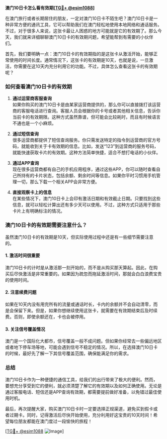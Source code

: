 **澳门10日卡怎么看有效期[[TG💪+ @esim1088](https://t.me/s/esim1088)]**

在澳门旅行或者长期居住的朋友，一定对澳门10日卡不陌生吧？澳门10日卡是一种非常方便的通讯工具，它可以帮助我们在澳门轻松地使用本地网络和通话服务。不过，对于很多人来说，这张卡最让人困惑的地方可能就是它的有效期了。那么今天，我们就来详细聊聊澳门10日卡的有效期问题，希望能帮到有需要的小伙伴们。

首先，我们要明确一点：澳门10日卡的有效期指的是这张卡从激活开始，能够正常使用的时间长度。通常情况下，这张卡的有效期是10天，也就是说，一旦激活，你需要在这10天内充分利用它的功能。不过，具体怎么查看这张卡的有效期呢？

### 如何查看澳门10日卡的有效期

1. **通过运营商客服查询**  
   如果你购买的澳门10日卡是由某家运营商提供的，那么你可以直接拨打该运营商的客服电话进行查询。客服人员会根据你的卡号或者其他相关信息，告诉你当前卡的有效期限。这种方式虽然靠谱，但可能会比较耗时，而且有时候语言不通也是一个小麻烦。

2. **通过短信查询**  
   很多运营商都提供了短信查询服务。你只需发送特定的指令到运营商的官方号码，就能收到关于卡有效期的信息。比如，发送“123”到运营商的服务号码，就能快速获取卡片的有效期。这种方法简单快捷，适合不想打电话的小伙伴。

3. **通过APP查询**  
   现在很多运营商都有自己的手机应用程序，通过这些APP，你可以随时查看自己所持有的卡片状态，包括余额、剩余时间等信息。如果你平时习惯用手机管理一切，那么下载一个相关APP会非常方便。

4. **直接观察卡上的信息**  
   在某些情况下，澳门10日卡上会印有激活日期和有效截止日期。只要找到这些信息，就可以轻松计算出还有多少天可以使用。不过，这种方式只适用于那些卡片上有明确标注的情况。

### 澳门10日卡的有效期需要注意什么？

虽然澳门10日卡的有效期是10天，但实际使用过程中还是有一些细节需要注意的。

#### 1. 激活时间很重要
澳门10日卡的计时是从激活那一刻开始的，而不是从购买那天算起。因此，在购买后尽快激活是非常重要的。如果因为疏忽而拖延激活时间，那就会白白浪费宝贵的使用时间。

#### 2. 注意续费问题
如果在10天内没有用完所有的流量或通话时长，卡内的余额并不会自动清零，而是会保留下来。但是，如果你想继续使用这张卡，就需要在有效期结束后及时续费。否则，即使余额还在，卡也会被停用。

#### 3. 关注信号覆盖情况
澳门是一个国际化大都市，信号覆盖一般不成问题。但如果你经常去一些偏远地区或者地下停车场等地，可能会遇到信号不稳定的情况。所以，在选择澳门10日卡的时候，最好先了解一下其信号覆盖范围，确保能满足你的需求。

### 总结

澳门10日卡作为一种便捷的通信工具，给我们的出行带来了极大的便利。然而，要想充分享受到它的便利，就必须清楚了解它的有效期以及如何正确使用。无论是通过客服电话、短信还是APP查询有效期，都需要提前做好准备，以免错过最佳使用时机。

最后，再次提醒大家，购买澳门10日卡时一定要选择正规渠道，避免买到假卡或者过期卡。同时，记得激活后尽快开始使用，充分利用好这宝贵的10天时间！希望每位朋友都能在澳门度过一段愉快的旅程！

[[TG💪+ @esim1088](https://t.me/s/esim1088) ![Image](https://i.postimg.cc/4NQfJmqS/Snipaste-2025-05-13-00-14-12.png)]